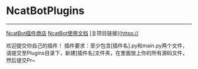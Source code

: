 # NcatBotPlugins
---
[NcatBot插件商店](https://home.ncatbot.xyz)
[NcatBot使用文档](https://home.ncatbot.xyz)
[主项目链接]([https://](https://github.com/liyihao1110/NcatBot)

欢迎提交你自己的插件！
插件要求：至少包含\[插件名\].py和main.py两个文件，请提交至Plugins目录下，新建\[插件名\]文件夹，在里面放上你的所有源码文件，然后提交Pr~
